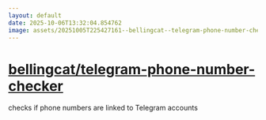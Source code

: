 ```yaml
---
layout: default
date: 2025-10-06T13:32:04.854762
image: assets/20251005T225427161--bellingcat--telegram-phone-number-checker--20251005T225656322--cropped.png
---
```


# [bellingcat/telegram-phone-number-checker](https://github.com/bellingcat/telegram-phone-number-checker)

checks if phone numbers are linked to Telegram accounts
